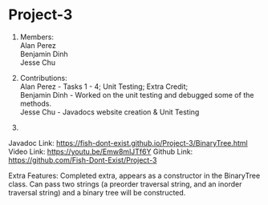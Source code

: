 # Project-3  
1.  Members:  
Alan Perez  
Benjamin Dinh  
Jesse Chu  

2. Contributions:  
Alan Perez - Tasks 1 - 4; Unit Testing; Extra Credit;  
Benjamin Dinh - Worked on the unit testing and debugged some of the methods.  
Jesse Chu -  Javadocs website creation & Unit Testing

3.  
Javadoc Link: https://fish-dont-exist.github.io/Project-3/BinaryTree.html  
Video Link:   https://youtu.be/Emw8mlJTf6Y
Github Link: https://github.com/Fish-Dont-Exist/Project-3

Extra Features: Completed extra, appears as a constructor in the BinaryTree class. Can pass two strings (a preorder traversal string, and an inorder traversal string) and a binary tree will be constructed.  
